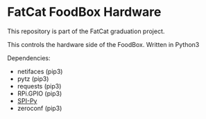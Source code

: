 # FatCat FoodBox Hardware
This repository is part of the FatCat graduation project.

This controls the hardware side of the FoodBox.
Written in Python3

Dependencies:
- netifaces (pip3)
- pytz (pip3)
- requests (pip3)
- RPi.GPIO (pip3)
- [SPI-Py](https://github.com/lthiery/SPI-Py)
- zeroconf (pip3)
